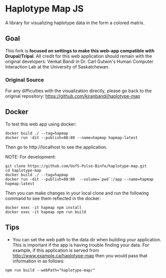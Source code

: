 # Haplotype Map JS
A library for visualizing haplotype data in the form a colored matrix.

## Goal

This fork is **focused on settings to make this web-app compatible with Drupal/Tripal**. All credit for this web application should remain with the original developers: Venkat Bandi in Dr. Carl Gutwin's Human Computer Interaction Lab at the University of Saskatchewan.

### Original Source

For any difficulties with the visualization directly, please go back to the original repository: https://github.com/kiranbandi/haplotype-map

## Docker

To test this web app using docker:

```
docker build ./ --tag=hapmap
docker run -dit --publish=80:80 --name=hapmap hapmap:latest
```

Then go to http://localhost to see the application.

NOTE: For development:

```
git clone https://github.com/UofS-Pulse-Binfo/haplotype-map.git
cd haplotype-map
docker build ./ --tag=hapmap
docker run -dit --publish=80:80  --volume=`pwd`:/app --name=hapmap hapmap:latest
```

Then you can make changes in your local clone and run the following command to see them reflected in the docker:

```
docker exec -it hapmap npm install
docker exec -it hapmap npm run build
```

## Tips

- You can set the web path to the data dir when building your application. This is important if the app is having trouble finding your data. For example, if this application is served from http://www.example.ca/haplotype-map then you would pass that information in as follows:

```
npm run build --webPath="haplotype-map/"
```
